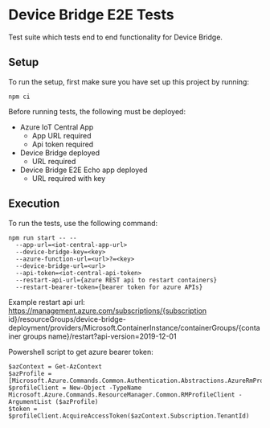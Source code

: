 # Device Bridge E2E Tests

Test suite which tests end to end functionality for Device Bridge.

## Setup

To run the setup, first make sure you have set up this project by running:

```
npm ci
```

Before running tests, the following must be deployed:

- Azure IoT Central App
    - App URL required
    - Api token required
- Device Bridge deployed
    - URL required
- Device Bridge E2E Echo app deployed
    - URL required with key

## Execution

To run the tests, use the following command:

``` 
npm run start -- --
  --app-url=<iot-central-app-url> 
  --device-bridge-key=<key> 
  --azure-function-url=<url>?=<key>
  --device-bridge-url=<url> 
  --api-token=<iot-central-api-token>
  --restart-api-url={azure REST api to restart containers}
  --restart-bearer-token={bearer token for azure APIs}
```

Example restart api url: https://management.azure.com/subscriptions/{subscription id}/resourceGroups/device-bridge-deployment/providers/Microsoft.ContainerInstance/containerGroups/{container groups name}/restart?api-version=2019-12-01

Powershell script to get azure bearer token:
```
$azContext = Get-AzContext
$azProfile = [Microsoft.Azure.Commands.Common.Authentication.Abstractions.AzureRmProfileProvider]::Instance.Profile
$profileClient = New-Object -TypeName Microsoft.Azure.Commands.ResourceManager.Common.RMProfileClient -ArgumentList ($azProfile)
$token = $profileClient.AcquireAccessToken($azContext.Subscription.TenantId)
```
